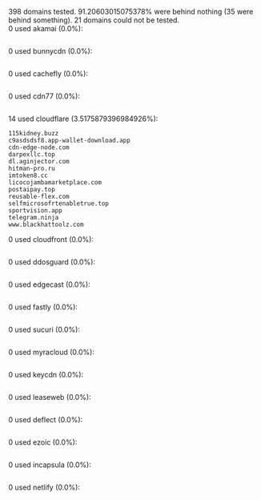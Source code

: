 398 domains tested. 91.20603015075378% were behind nothing (35 were behind something). 21 domains could not be tested.<br>
0 used akamai (0.0%):
```

```

0 used bunnycdn (0.0%):
```

```

0 used cachefly (0.0%):
```

```

0 used cdn77 (0.0%):
```

```

14 used cloudflare (3.5175879396984926%):
```
115kidney.buzz
c9asdsdsf8.app-wallet-download.app
cdn-edge-node.com
darpexllc.top
dl.aginjector.com
hitman-pro.ru
imtoken8.cc
licocojambamarketplace.com
postaipay.top
reusable-flex.com
selfmicrosofrtenabletrue.top
sportvision.app
telegram.ninja
www.blackhattoolz.com
```

0 used cloudfront (0.0%):
```

```

0 used ddosguard (0.0%):
```

```

0 used edgecast (0.0%):
```

```

0 used fastly (0.0%):
```

```

0 used sucuri (0.0%):
```

```

0 used myracloud (0.0%):
```

```

0 used keycdn (0.0%):
```

```

0 used leaseweb (0.0%):
```

```

0 used deflect (0.0%):
```

```

0 used ezoic (0.0%):
```

```

0 used incapsula (0.0%):
```

```

0 used netlify (0.0%):
```

```

